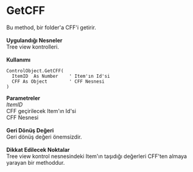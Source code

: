 # GetCFF

Bu method, bir folder'a CFF'i getirir.\
\
**Uygulandığı Nesneler**\
Tree view kontrolleri.\
\
**Kullanımı**

```
ControlObject.GetCFF(
  ItemID  As Number    ' Item'ın Id'si
  CFF As Object        ' CFF Nesnesi
)
```

**Parametreler**\
_ItemID_\
CFF geçirilecek Item'ın Id'si\
CFF Nesnesi\
\
**Geri Dönüş Değeri**\
Geri dönüş değeri önemsizdir.\
\
**Dikkat Edilecek Noktalar**\
Tree view kontrol nesnesindeki Item'ın taşıdığı değerleri CFF'ten almaya yarayan bir methoddur.
